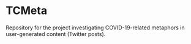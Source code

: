 # TCMeta
Repository for the project investigating COVID-19-related metaphors in user-generated content (Twitter posts).
